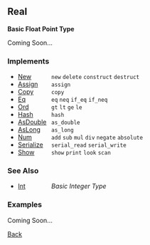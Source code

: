 Real
----
__Basic Float Point Type__

Coming Soon...


### Implements

* <span style="width:75px; float:left;">[New](new)</span> `new` `delete` `construct` `destruct`
* <span style="width:75px; float:left;">[Assign](assign)</span> `assign`
* <span style="width:75px; float:left;">[Copy](copy)</span> `copy`
* <span style="width:75px; float:left;">[Eq](eq)</span> `eq` `neq` `if_eq` `if_neq`
* <span style="width:75px; float:left;">[Ord](ord)</span> `gt` `lt` `ge` `le`
* <span style="width:75px; float:left;">[Hash](hash)</span> `hash`
* <span style="width:75px; float:left;">[AsDouble](asdouble)</span> `as_double`
* <span style="width:75px; float:left;">[AsLong](aslong)</span> `as_long`
* <span style="width:75px; float:left;">[Num](num)</span> `add` `sub` `mul` `div` `negate` `absolute`
* <span style="width:75px; float:left;">[Serialize](serialize)</span> `serial_read` `serial_write`
* <span style="width:75px; float:left;">[Show](show)</span> `show` `print` `look` `scan`


### See Also

* <span style="width:75px; float:left;">[Int](int)</span> _Basic Integer Type_


### Examples

Coming Soon...

[Back](/documentation)

